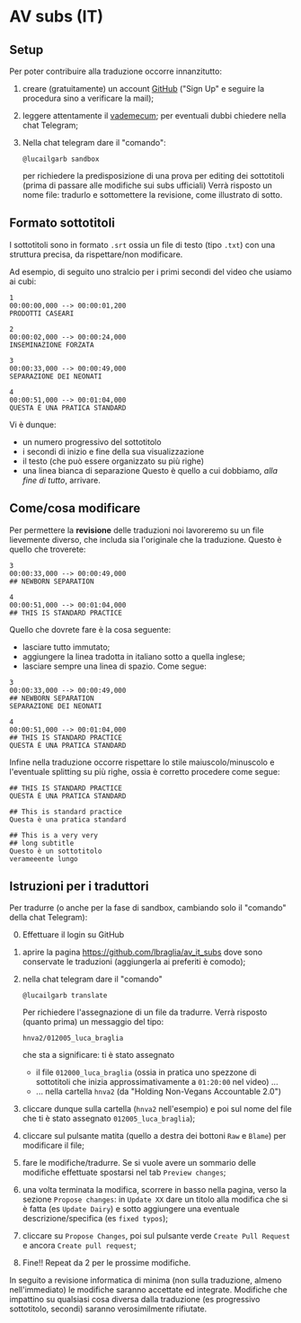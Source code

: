 # AV subs (IT)


## Setup

Per poter contribuire alla traduzione occorre innanzitutto:

1. creare (gratuitamente) un account [GitHub](www.github.com) ("Sign
   Up" e seguire la procedura sino a verificare la mail);
2. leggere attentamente il [vademecum](vademecum.md); per eventuali
   dubbi chiedere nella chat Telegram;
3. Nella chat telegram dare il "comando":

	```
	@lucailgarb sandbox
	```
	per richiedere la predisposizione di una prova per editing
	dei sottotitoli (prima di passare alle modifiche sui subs ufficiali)
	Verrà risposto un nome file: tradurlo e sottomettere la revisione, 
	come illustrato di sotto.
	

## Formato sottotitoli 

I sottotitoli sono in formato `.srt` ossia un file di testo (tipo
`.txt`) con una struttura precisa, da rispettare/non modificare.

Ad esempio, di seguito uno stralcio per i primi secondi del video che usiamo
ai cubi:

```
1
00:00:00,000 --> 00:00:01,200
PRODOTTI CASEARI

2
00:00:02,000 --> 00:00:24,000
INSEMINAZIONE FORZATA

3
00:00:33,000 --> 00:00:49,000
SEPARAZIONE DEI NEONATI

4
00:00:51,000 --> 00:01:04,000
QUESTA È UNA PRATICA STANDARD
```

Vi è dunque:
* un numero progressivo del sottotitolo
* i secondi di inizio e fine della sua visualizzazione
* il testo (che può essere organizzato su più righe)
* una linea bianca di separazione
Questo è quello a cui dobbiamo, *alla fine di tutto*, arrivare.


## Come/cosa modificare
Per permettere la **revisione** delle traduzioni noi lavoreremo su un file
lievemente diverso, che includa sia l'originale che la traduzione.
Questo è quello che troverete:
```
3
00:00:33,000 --> 00:00:49,000
## NEWBORN SEPARATION

4
00:00:51,000 --> 00:01:04,000
## THIS IS STANDARD PRACTICE

```

Quello che dovrete fare è la cosa seguente: 
* lasciare tutto immutato;
* aggiungere la linea tradotta in italiano sotto a quella inglese;
* lasciare sempre una linea di spazio.
Come segue:
```
3
00:00:33,000 --> 00:00:49,000
## NEWBORN SEPARATION
SEPARAZIONE DEI NEONATI

4
00:00:51,000 --> 00:01:04,000
## THIS IS STANDARD PRACTICE
QUESTA È UNA PRATICA STANDARD

```

Infine nella traduzione occorre rispettare lo stile
maiuscolo/minuscolo e l'eventuale splitting su più righe, ossia è
corretto procedere come segue:
```
## THIS IS STANDARD PRACTICE
QUESTA È UNA PRATICA STANDARD

## This is standard practice
Questa è una pratica standard

## This is a very very
## long subtitle
Questo è un sottotitolo
verameeente lungo

```


## Istruzioni per i traduttori

Per tradurre (o anche per la fase di sandbox, cambiando solo il
"comando" della chat Telegram):

0. Effettuare il login su GitHub 

1. aprire la pagina https://github.com/lbraglia/av_it_subs dove sono
   conservate le traduzioni (aggiungerla ai preferiti è comodo);

2. nella chat telegram dare il "comando"

	```
	@lucailgarb translate
	```
	Per richiedere l'assegnazione di un file da tradurre.
	Verrà risposto (quanto prima) un messaggio del tipo:
	
	```
	hnva2/012005_luca_braglia
	```
	che sta a significare: ti è stato assegnato
	
	* il file
	`012000_luca_braglia` (ossia in pratica uno spezzone di sottotitoli
	che inizia approssimativamente a `01:20:00` nel video) ...
	* ... nella cartella `hnva2` 
	(da "Holding Non-Vegans Accountable 2.0")

3. cliccare dunque sulla cartella (`hnva2` nell'esempio) e poi sul 
   nome del file che ti è stato assegnato `012005_luca_braglia`);

4. cliccare sul pulsante matita (quello a destra dei bottoni `Raw` e `Blame`)
   per modificare il file;

5. fare le modifiche/tradurre. Se si vuole avere un sommario delle modifiche
   effettuate spostarsi nel tab `Preview changes`;

6. una volta terminata la modifica, scorrere in basso nella pagina,
   verso la sezione `Propose changes`: in `Update XX` dare un titolo
   alla modifica che si è fatta (es `Update Dairy`) e sotto aggiungere
   una eventuale descrizione/specifica (es `fixed typos`);

7. cliccare su `Propose Changes`, poi sul pulsante verde `Create Pull Request`
   e ancora `Create pull request`;

8. Fine!! Repeat da 2 per le prossime modifiche.

In seguito a revisione informatica di minima (non sulla traduzione,
almeno nell'immediato) le modifiche saranno accettate ed integrate.
Modifiche che impattino su qualsiasi cosa diversa dalla traduzione (es
progressivo sottotitolo, secondi) saranno verosimilmente rifiutate.


<!-- ## Considerazioni sul workflow -->

<!-- Come pro vedo: -->

<!-- - se vi è priorità/urgenza, si può lavorare tutti sullo stesso file -->
<!--   contemporaneamente (anche se è *meglio suddividersi il lavoro*, es -->
<!--   sulla base dei secondi del video, per evitare di duplicare lo sforzo -->
<!--   di traduzione), rendendo il tutto più veloce; -->

<!-- - mi pare tutto sommato abbastanza semplice (per problemi ditemi): in -->
<!--   particolare i traduttori possono limitarsi a fare "solamente" i -->
<!--   traduttori - senza doversi preoccupare di altri aspetti -->
<!--   (es informatici) - mentre altri che magari sono meno -->
<!--   "prima scelta" in traduzione (come il sottoscritto) si possono -->
<!--   focalizzare su questi ultimi; -->
  
<!-- - non serve software particolare, non problemi di formato file / -->
<!--   sistemi operativi differenti, no file "volanti" inviati per mail; -->

<!-- - immediato lo stato di avanzamento delle varie traduzioni, anche più -->
<!--   facile prioritarizzare. -->
